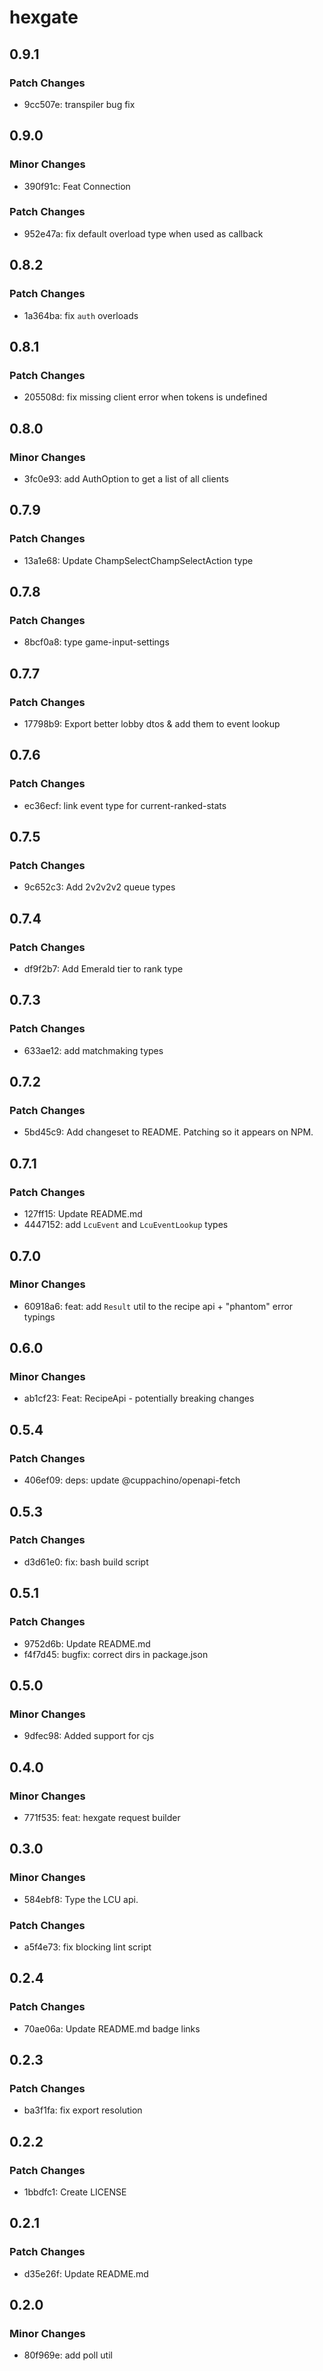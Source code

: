 # hexgate

## 0.9.1

### Patch Changes

*   9cc507e: transpiler bug fix

## 0.9.0

### Minor Changes

*   390f91c: Feat Connection

### Patch Changes

*   952e47a: fix default overload type when used as callback

## 0.8.2

### Patch Changes

*   1a364ba: fix `auth` overloads

## 0.8.1

### Patch Changes

*   205508d: fix missing client error when tokens is undefined

## 0.8.0

### Minor Changes

*   3fc0e93: add AuthOption to get a list of all clients

## 0.7.9

### Patch Changes

*   13a1e68: Update ChampSelectChampSelectAction type

## 0.7.8

### Patch Changes

*   8bcf0a8: type game-input-settings

## 0.7.7

### Patch Changes

*   17798b9: Export better lobby dtos & add them to event lookup

## 0.7.6

### Patch Changes

*   ec36ecf: link event type for current-ranked-stats

## 0.7.5

### Patch Changes

*   9c652c3: Add 2v2v2v2 queue types

## 0.7.4

### Patch Changes

*   df9f2b7: Add Emerald tier to rank type

## 0.7.3

### Patch Changes

*   633ae12: add matchmaking types

## 0.7.2

### Patch Changes

*   5bd45c9: Add changeset to README. Patching so it appears on NPM.

## 0.7.1

### Patch Changes

*   127ff15: Update README.md
*   4447152: add `LcuEvent` and `LcuEventLookup` types

## 0.7.0

### Minor Changes

*   60918a6: feat: add `Result` util to the recipe api + "phantom" error typings

## 0.6.0

### Minor Changes

*   ab1cf23: Feat: RecipeApi - potentially breaking changes

## 0.5.4

### Patch Changes

*   406ef09: deps: update @cuppachino/openapi-fetch

## 0.5.3

### Patch Changes

*   d3d61e0: fix: bash build script

## 0.5.1

### Patch Changes

*   9752d6b: Update README.md
*   f4f7d45: bugfix: correct dirs in package.json

## 0.5.0

### Minor Changes

*   9dfec98: Added support for cjs

## 0.4.0

### Minor Changes

*   771f535: feat: hexgate request builder

## 0.3.0

### Minor Changes

*   584ebf8: Type the LCU api.

### Patch Changes

*   a5f4e73: fix blocking lint script

## 0.2.4

### Patch Changes

*   70ae06a: Update README.md badge links

## 0.2.3

### Patch Changes

*   ba3f1fa: fix export resolution

## 0.2.2

### Patch Changes

*   1bbdfc1: Create LICENSE

## 0.2.1

### Patch Changes

*   d35e26f: Update README.md

## 0.2.0

### Minor Changes

*   80f969e: add poll util
